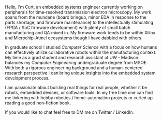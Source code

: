 Hello, I'm Curt, an embedded systems engineer currently working on peripherals for time-resolved transmission electron microscopy. My work spans from the mundane (board bringup, minor EDA in response to the parts shortage, and firmware maintenance) to the intellectually stimulating (FPGA / SoC firmware development) with plenty of small batch manufacturing and QA mixed in. My firmware work tends to be within Xilinx and Microchip-Atmel ecosystems though I have dabbled with others.

In graduate school I studied *Computer Science* with a focus on how humans can effectively utilize collaborative robots within the manufacturing context. My time as a grad student and research assistant at UW - Madison balances my *Computer Engineering* undergraduate degree from MSOE. With both a rigorous engineering background and a human-centered research perspective I can bring unique insights into the embedded system development process.

I am passionate about building real things for real people, whether it be robots, embedded devices, or software tools. In my free time one can find me tinkering with hobby robotics / home-automation projects or curled up reading a good non-fiction book. 

If you would like to chat feel free to DM me on Twitter / LinkedIn.